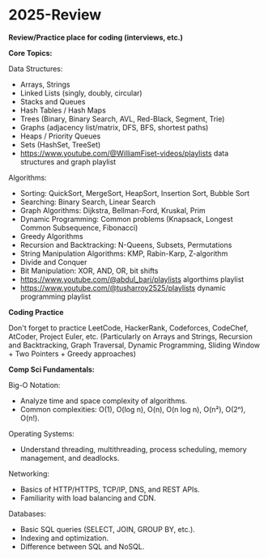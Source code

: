 # 2025-Review

**Review/Practice place for coding (interviews, etc.)**


**Core Topics:**

Data Structures:
- Arrays, Strings
- Linked Lists (singly, doubly, circular)
- Stacks and Queues
- Hash Tables / Hash Maps
- Trees (Binary, Binary Search, AVL, Red-Black, Segment, Trie)
- Graphs (adjacency list/matrix, DFS, BFS, shortest paths)
- Heaps / Priority Queues
- Sets (HashSet, TreeSet)
- https://www.youtube.com/@WilliamFiset-videos/playlists data structures and graph playlist

Algorithms:
- Sorting: QuickSort, MergeSort, HeapSort, Insertion Sort, Bubble Sort
- Searching: Binary Search, Linear Search
- Graph Algorithms: Dijkstra, Bellman-Ford, Kruskal, Prim
- Dynamic Programming: Common problems (Knapsack, Longest Common Subsequence, Fibonacci)
- Greedy Algorithms
- Recursion and Backtracking: N-Queens, Subsets, Permutations
- String Manipulation Algorithms: KMP, Rabin-Karp, Z-algorithm
- Divide and Conquer
- Bit Manipulation: XOR, AND, OR, bit shifts
- https://www.youtube.com/@abdul_bari/playlists algorthims playlist
- https://www.youtube.com/@tusharroy2525/playlists dynamic programming playlist


**Coding Practice**

Don't forget to practice LeetCode, HackerRank, Codeforces, CodeChef, AtCoder, Project Euler, etc. (Particularly on Arrays and Strings, Recursion and Backtracking, Graph Traversal, Dynamic Programming, Sliding Window + Two Pointers + Greedy approaches)


**Comp Sci Fundamentals:**

Big-O Notation:
- Analyze time and space complexity of algorithms.
- Common complexities: O(1), O(log n), O(n), O(n log n), O(n²), O(2ⁿ), O(n!).

Operating Systems:
- Understand threading, multithreading, process scheduling, memory management, and deadlocks.

Networking:
- Basics of HTTP/HTTPS, TCP/IP, DNS, and REST APIs.
- Familiarity with load balancing and CDN.

Databases:
- Basic SQL queries (SELECT, JOIN, GROUP BY, etc.).
- Indexing and optimization.
- Difference between SQL and NoSQL.
